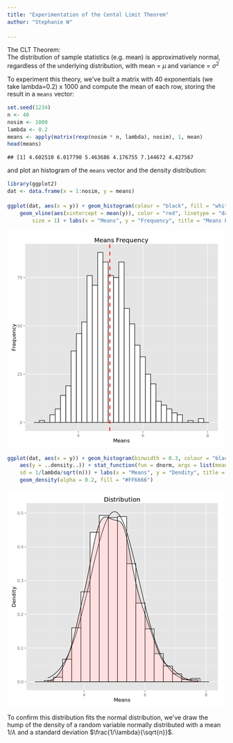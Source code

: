 ```yaml
---
title: "Experimentation of the Cental Limit Theorem"
author: "Stephanie W"

---
```


The CLT Theorem:   
The distribution of sample statistics (e.g. mean) is approximatively normal, regardless of the underlying distribution, with mean = $\mu$ and variance = $\sigma^2$

To experiment this theory, we've built a matrix with 40 exponentials (we take lambda=0.2) x 1000 and compute the mean of each row, storing the result in a `means` vector:


```r
set.seed(1234)
n <- 40
nosim <- 1000
lambda <- 0.2
means <- apply(matrix(rexp(nosim * n, lambda), nosim), 1, mean)
head(means)
```

```
## [1] 4.602510 6.017790 5.463686 4.176755 7.144672 4.427567
```

and plot an histogram of the `means` vector and the density distribution:


```r
library(ggplot2)
dat <- data.frame(x = 1:nosim, y = means)

ggplot(dat, aes(x = y)) + geom_histogram(colour = "black", fill = "white") + 
    geom_vline(aes(xintercept = mean(y)), color = "red", linetype = "dashed", 
        size = 1) + labs(x = "Means", y = "Frequency", title = "Means Frequency")
```

<div class="rimage center"><img src="figure/means_histogram-1.png" title="plot of chunk means_histogram" alt="plot of chunk means_histogram" class="plot" /></div>


```r
ggplot(dat, aes(x = y)) + geom_histogram(binwidth = 0.3, colour = "black", fill = "white", 
    aes(y = ..density..)) + stat_function(fun = dnorm, args = list(mean = 1/lambda, 
    sd = 1/lambda/sqrt(n))) + labs(x = "Means", y = "Dendity", title = "Distribution") + 
    geom_density(alpha = 0.2, fill = "#FF6666")
```

<div class="rimage center"><img src="figure/means_distribution-1.png" title="plot of chunk means_distribution" alt="plot of chunk means_distribution" class="plot" /></div>

To confirm this distribution fits the normal distribution, we've draw the hump of the density of a random variable normally distributed with a mean $1/\lambda$ and a standard deviation $\frac{1/\lambda}{\sqrt{n}}$.
